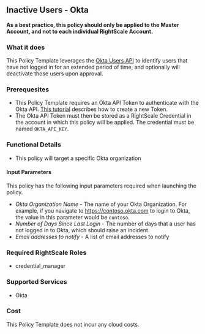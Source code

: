 ## Inactive Users - Okta

**As a best practice, this policy should only be applied to the Master Account, and not to each individual RightScale Account.**

### What it does

This Policy Template leverages the [Okta Users API](https://developer.okta.com/docs/reference/api/users/#list-users) to identify users that have not logged in for an extended period of time, and optionally will deactivate those users upon approval.  

### Prerequesites

- This Policy Template requires an Okta API Token to authenticate with the Okta API.  [This tutorial](https://developer.okta.com/docs/guides/create-an-api-token/overview/) describes how to create a new Token.
- The Okta API Token must then be stored as a RightScale Credential in the account in which this policy will be applied. The credential must be named `OKTA_API_KEY`.

### Functional Details

- This policy will target a specific Okta organization

#### Input Parameters

This policy has the following input parameters required when launching the policy.

- *Okta Organization Name* - The name of your Okta Organization.  For example, if you navigate to https://contoso.okta.com to login to Okta, the value in this parameter would be `contoso`.
- *Number of Days Since Last Login* - The number of days that a user has not logged in to Okta, which should raise an incident.
- *Email addresses to notify* - A list of email addresses to notify

### Required RightScale Roles

- credential_manager

### Supported Services

- Okta

### Cost

This Policy Template does not incur any cloud costs.
